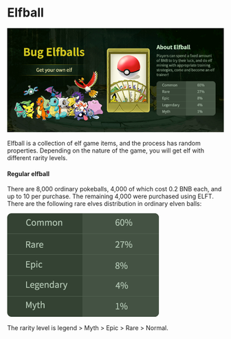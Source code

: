 # Elfball

![](../.gitbook/assets/英文.png)

Elfball is a collection of elf game items, and the process has random properties. Depending on the nature of the game, you will get elf with different rarity levels.

#### Regular elfball

There are 8,000 ordinary pokeballs, 4,000 of which cost 0.2 BNB each, and up to 10 per purchase. The remaining 4,000 were purchased using ELFT. There are the following rare elves distribution in ordinary elven balls:

![](../.gitbook/assets/表英.png)

The rarity level is legend &gt; Myth &gt; Epic &gt; Rare &gt; Normal.

